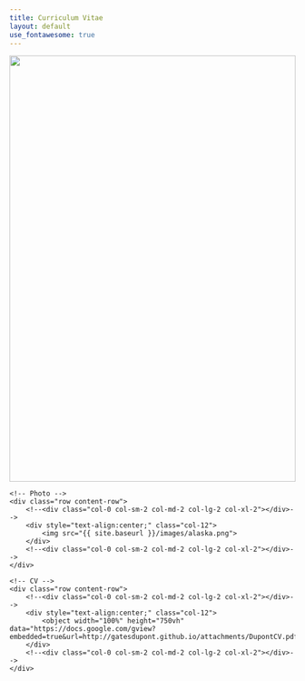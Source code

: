 ```yaml
---
title: Curriculum Vitae
layout: default
use_fontawesome: true
---
```


<div class="row content-row">
    <div class="col-6">
        <object width="100%" height="750vh" data="https://docs.google.com/gview?embedded=true&url={{ site.baseurl }}/attachments/DupontCV.pdf">
    </div>
    <div class="col-6">
        <img width="100%" height="750vh" src="{{ site.baseurl }}/images/alaska.jpeg">
    </div>
</div>


```
<!-- Photo -->
<div class="row content-row">
    <!--<div class="col-0 col-sm-2 col-md-2 col-lg-2 col-xl-2"></div>-->
    <div style="text-align:center;" class="col-12">
        <img src="{{ site.baseurl }}/images/alaska.png">
    </div>
    <!--<div class="col-0 col-sm-2 col-md-2 col-lg-2 col-xl-2"></div>-->
</div>

<!-- CV -->
<div class="row content-row">
    <!--<div class="col-0 col-sm-2 col-md-2 col-lg-2 col-xl-2"></div>-->
    <div style="text-align:center;" class="col-12">
        <object width="100%" height="750vh" data="https://docs.google.com/gview?embedded=true&url=http://gatesdupont.github.io/attachments/DupontCV.pdf">
    </div>
    <!--<div class="col-0 col-sm-2 col-md-2 col-lg-2 col-xl-2"></div>-->
</div>
```


    
